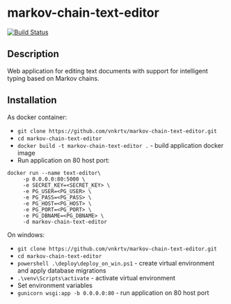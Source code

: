 # markov-chain-text-editor

[![Build Status](https://travis-ci.com/vnkrtv/markov-chain-text-editor.svg?branch=master)](https://travis-ci.com/vnkrtv/markov-chain-text-editor)

## Description  

Web application for editing text documents with support for intelligent typing based on Markov chains.

## Installation  

As docker container:
- ```git clone https://github.com/vnkrtv/markov-chain-text-editor.git```
- ```cd markov-chain-text-editor```
- ```docker build -t markov-chain-text-editor .``` - build application docker image
- Run application on 80 host port:  
```
docker run --name text-editor\
     -p 0.0.0.0:80:5000 \
     -e SECRET_KEY=<SECRET_KEY> \
     -e PG_USER=<PG_USER> \
     -e PG_PASS=<PG_PASS> \
     -e PG_HOST=<PG_HOST> \
     -e PG_PORT=<PG_PORT> \
     -e PG_DBNAME=<PG_DBNAME> \
     -d markov-chain-text-editor
```

On windows:
- ```git clone https://github.com/vnkrtv/markov-chain-text-editor.git```
- ```cd markov-chain-text-editor```
- ```powershell .\deploy\deploy_on_win.ps1``` - create virtual environment and apply database migrations
- ```.\venv\Scripts\activate``` - activate virtual environment
- Set environment variables   
- ```gunicorn wsgi:app -b 0.0.0.0:80``` - run application on 80 host port
